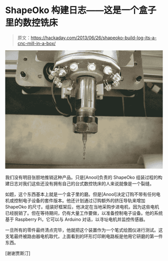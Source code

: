 # ShapeOko 构建日志——这是一个盒子里的数控铣床

> 原文：<https://hackaday.com/2013/06/26/shapeoko-build-log-its-a-cnc-mill-in-a-box/>

![shapeoko-build-log](img/3b0e4f5ab8447ce28c3c1b8fce1822c2.png)

我们没有明目张胆地推销这种产品。只是[Anool]负责的 ShapeOko 组装过程的构建日志对我们这些还没有拥有自己的台式数控铣床的人来说就像是一个裂缝。

如题，这个东西基本上就是一个盒子里的磨。但是[Anool]决定订购不带有任何电机或控制电子设备的套件版本。他还计划通过订购额外的挤压导轨来增加 ShapeOko 的尺寸。组装好框架后，他决定在当地采购步进电机，因为这些电机已经脱销了。但在等待期间，仍有大量工作要做，以准备控制电子设备。他的系统基于 Raspberry Pi，它可以与 Arduino 对话，以寻址电机并监控传感器。

一旦所有的零件最终清点完毕，他就把这个装置作为一个笔式绘图仪进行测试。这支笔最终被路由器电机取代，上面看到的环形灯印刷电路板是他用它研磨的第一件东西。

[谢谢贾斯汀]